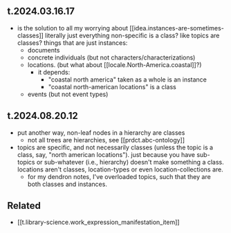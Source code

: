 
## t.2024.03.16.17

- is the solution to all my worrying about [[idea.instances-are-sometimes-classes]] literally just everything non-specific is a class? like topics are classes? things that are just instances:
  - documents
  - concrete individuals (but not characters/characterizations)
  - locations. (but what about [[locale.North-America.coastal]]?)
    - it depends: 
      - "coastal north america" taken as a whole is an instance
      - "coastal north-american locations" is a class
  - events (but not event types)

## t.2024.08.20.12

- put another way, non-leaf nodes in a hierarchy are classes
  - not all trees are hierarchies, see [[prdct.abc-ontology]]
- topics are specific, and not necessarily classes (unless the topic is a class, say, "north american locations"). just because you have sub-topics or sub-whatever (i.e., hierarchy) doesn't make something a class. locations aren't classes, location-types or even location-collections are. 
  - for my dendron notes, I've overloaded topics, such that they are both classes and instances. 

## Related

- [[t.library-science.work_expression_manifestation_item]]